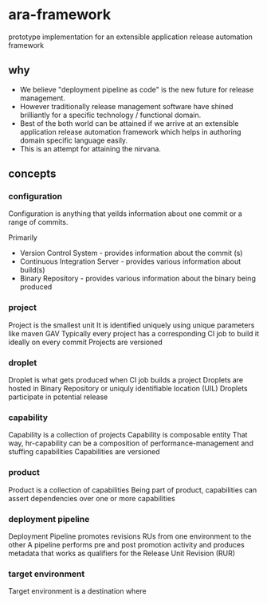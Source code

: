 # ara-framework
prototype implementation for an extensible application release automation framework

## why

* We believe "deployment pipeline as code" is the new future for release management.
* However traditionally release management software have shined brilliantly for a specific technology / functional domain.
* Best of the both world can be attained if we arrive at an extensible application release automation framework which helps in authoring domain specific language easily.
* This is an attempt for attaining the nirvana.

## concepts

### configuration

Configuration is anything that yeilds information about one commit or a range of commits.

Primarily
* Version Control System - provides information about the commit (s)
* Continuous Integration Server - provides various information about build(s)
* Binary Repository - provides various information about the binary being produced

### project

Project is the smallest unit
It is identified uniquely using unique parameters like maven GAV
Typically every project has a corresponding CI job to build it ideally on every commit
Projects are versioned

### droplet

Droplet is what gets produced when CI job builds a project
Droplets are hosted in Binary Repository or uniquly identifiable location (UIL)
Droplets participate in potential release

### capability

Capability is a collection of projects
Capability is composable entity
That way, hr-capability can be a composition of performance-management and stuffing capabilities
Capabilities are versioned

### product

Product is a collection of capabilities
Being part of product, capabilities can assert dependencies over one or more capabilities

### deployment pipeline

Deployment Pipeline promotes revisions RUs from one environment to the other
A pipeline performs pre and post promotion activity and produces metadata that works as qualifiers for the Release Unit Revision (RUR)


### target environment

Target environment is a destination where




